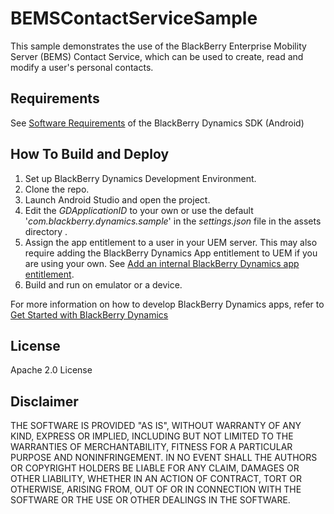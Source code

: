 # BEMSContactServiceSample

This sample demonstrates the use of the BlackBerry Enterprise Mobility Server (BEMS) Contact Service, which can be used to create, read and modify a user's personal contacts.

## Requirements

See [Software Requirements](https://docs.blackberry.com/en/development-tools/blackberry-dynamics-sdk-android/current/blackberry-dynamics-sdk-android-devguide/gwj1489687014271) of the BlackBerry Dynamics SDK (Android) 

## How To Build and Deploy

1. Set up BlackBerry Dynamics Development Environment.
2. Clone the repo. 
3. Launch Android Studio and open the project.
4. Edit the *GDApplicationID* to your own or use the default '*com.blackberry.dynamics.sample*' in the *settings.json* file in the assets directory .
5. Assign the app entitlement to a user in your UEM server. This may also require adding the BlackBerry Dynamics App entitlement to UEM if you are using your own. See [Add an internal BlackBerry Dynamics app entitlement](https://docs.blackberry.com/en/endpoint-management/blackberry-uem/current/managing-apps/managing-blackberry-dynamics-apps).
6. Build and run on emulator or a device.

For more information on how to develop BlackBerry Dynamics apps, refer to [Get Started with BlackBerry Dynamics](https://developers.blackberry.com/us/en/resources/get-started/blackberry-dynamics-getting-started) 

## License

Apache 2.0 License

## Disclaimer

THE SOFTWARE IS PROVIDED "AS IS", WITHOUT WARRANTY OF ANY KIND, EXPRESS OR IMPLIED, INCLUDING BUT NOT LIMITED TO THE WARRANTIES OF MERCHANTABILITY, FITNESS FOR A PARTICULAR PURPOSE AND NONINFRINGEMENT. IN NO EVENT SHALL THE AUTHORS OR COPYRIGHT HOLDERS BE LIABLE FOR ANY CLAIM, DAMAGES OR OTHER LIABILITY, WHETHER IN AN ACTION OF CONTRACT, TORT OR OTHERWISE, ARISING FROM, OUT OF OR IN CONNECTION WITH THE SOFTWARE OR THE USE OR OTHER DEALINGS IN THE SOFTWARE.